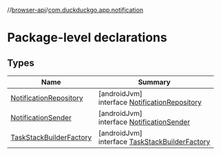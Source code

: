 //[browser-api](../../index.md)/[com.duckduckgo.app.notification](index.md)

# Package-level declarations

## Types

| Name | Summary |
|---|---|
| [NotificationRepository](-notification-repository/index.md) | [androidJvm]<br>interface [NotificationRepository](-notification-repository/index.md) |
| [NotificationSender](-notification-sender/index.md) | [androidJvm]<br>interface [NotificationSender](-notification-sender/index.md) |
| [TaskStackBuilderFactory](-task-stack-builder-factory/index.md) | [androidJvm]<br>interface [TaskStackBuilderFactory](-task-stack-builder-factory/index.md) |
